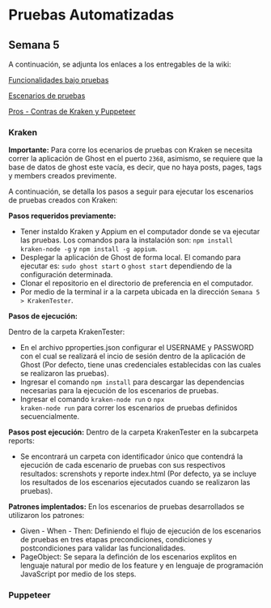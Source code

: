 # Pruebas Automatizadas

## Semana 5

A continuación, se adjunta los enlaces a los entregables de la wiki:

[Funcionalidades bajo pruebas](https://github.com/JulianP911/Pruebas-Automatizadas/wiki/Funcionalidades-bajo-pruebas)

[Escenarios de pruebas](https://github.com/JulianP911/Pruebas-Automatizadas/wiki/Escenarios-de-pruebas)

[Pros - Contras de Kraken y Puppeteer](https://github.com/JulianP911/Pruebas-Automatizadas/wiki/Pros-%E2%80%90-Contras-de-Kraken-Puppeteer)

### Kraken

**Importante:** Para corre los ecenarios de pruebas con Kraken se necesita correr la aplicación de Ghost en el puerto <code>2368</code>, asimismo, se requiere que la base de datos de ghost este vacía, es decir, que no haya posts, pages, tags y members creados previmente.

A continuación, se detalla los pasos a seguir para ejecutar los escenarios de pruebas creados con Kraken:

**Pasos requeridos previamente:**
* Tener instaldo Kraken y Appium en el computador donde se va ejecutar las pruebas. Los comandos para la instalación son: <code>npm install kraken-node -g</code> y <code>npm install -g appium</code>.
* Desplegar la aplicación de Ghost de forma local. El comando para ejecutar es: <code>sudo ghost start</code> o <code>ghost start</code> dependiendo de la configuración determinada.
* Clonar el repositorio en el directorio de preferencia en el computador.
* Por medio de la terminal ir a la carpeta ubicada en la dirección <code>Semana 5 > KrakenTester</code>.

**Pasos de ejecución:**

Dentro de la carpeta KrakenTester: 
* En el archivo pproperties.json configurar el USERNAME y PASSWORD con el cual se realizará el incio de sesión dentro de la aplicación de Ghost (Por defecto, tiene unas credenciales establecidas con las cuales se realizaron las pruebas).
* Ingresar el comando <code>npm install</code> para descargar las dependencias necesarias para la ejecución de los escenarios de pruebas.
* Ingresar el comando <code>kraken-node run</code> o <code>npx kraken-node run</code> para correr los escenarios de pruebas definidos secuencialmente.

**Pasos post ejecución:**
Dentro de la carpeta KrakenTester en la subcarpeta reports:
* Se encontrará un carpeta con identificador único que contendrá la ejecución de cada escenario de pruebas con sus respectivos resultados: screnshots y reporte index.html (Por defecto, ya se incluye los resultados de los escenarios ejecutados cuando se realizaron las pruebas).

**Patrones implentados:**
En los escenarios de pruebas desarrollados se utilizaron los patrones:
* Given - When - Then: Definiendo el flujo de ejecución de los escenarios de pruebas en tres etapas precondiciones, condiciones y postcondiciones para validar las funcionalidades.
* PageObject: Se separa la definción de los escenarios explitos en lenguaje natural por medio de los feature y en lenguaje de programación JavaScript por medio de los steps.

### Puppeteer
